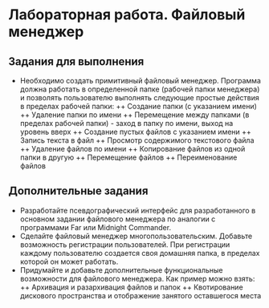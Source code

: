 # Лабораторная работа. Файловый менеджер

## Задания для выполнения

+ Необходимо создать примитивный файловый менеджер. Программа должна работать в определенной папке (рабочей папки менеджера) и позволять пользователю выполнять следующие простые действия в пределах рабочей папки:
  ++ Создание папки (с указанием имени)
  ++ Удаление папки по имени
  ++ Перемещение между папками (в пределах рабочей папки) - заход в папку по имени, выход на уровень вверх
  ++ Создание пустых файлов с указанием имени
  ++ Запись текста в файл
  ++ Просмотр содержимого текстового файла
  ++ Удаление файлов по имени
  ++ Копирование файлов из одной папки в другую
  ++ Перемещение файлов
  ++ Переименование файлов
  
## Дополнительные задания

+ Разработайте псевдографический интерфейс для разработанного в основном задании файлового менеджера по аналогии с программами Far или Midnight Commander. 
+ Сделайте файловый менеджер многопользовательским. Добавьте возможность регистрации пользователей. При регистрации каждому пользователю создается своя домашняя папка, в пределах которой он может работать.
+ Придумайте и добавьте дополнительные функциональные возможности для файлового менеджера. Как пример можно взять:
  ++ Архивация и разархивация файлов и папок
  ++ Квотирование дискового пространства и отображение занятого оставшегося места
